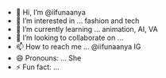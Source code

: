 - 👋 Hi, I’m @iifunaanya
- 👀 I’m interested in ... fashion and tech
- 🌱 I’m currently learning ... animation, AI, VA
- 💞️ I’m looking to collaborate on ...
- 📫 How to reach me ... @iifunaanya IG
- 😄 Pronouns: ... She
- ⚡ Fun fact: ... 

<!---
iifunaanya/iifunaanya is a ✨ special ✨ repository because its `README.md` (this file) appears on your GitHub profile.
You can click the Preview link to take a look at your changes.
--->
